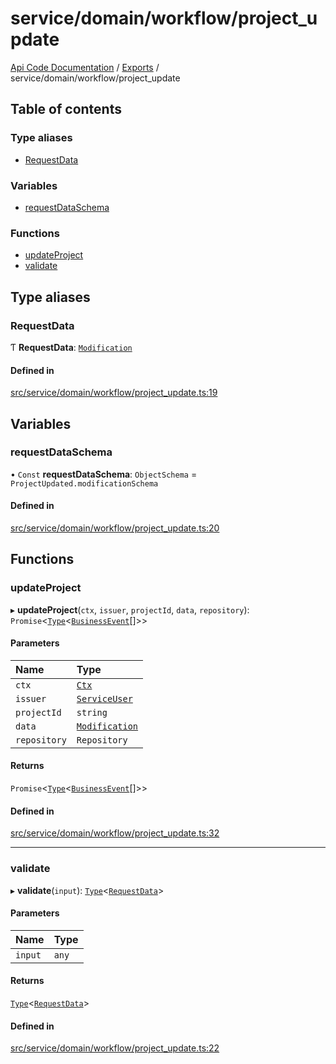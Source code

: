 # service/domain/workflow/project\_update
 
[Api Code Documentation](../README.md) / [Exports](../modules.md) / service/domain/workflow/project\_update

## Table of contents

### Type aliases

- [RequestData](service_domain_workflow_project_update.md#requestdata)

### Variables

- [requestDataSchema](service_domain_workflow_project_update.md#requestdataschema)

### Functions

- [updateProject](service_domain_workflow_project_update.md#updateproject)
- [validate](service_domain_workflow_project_update.md#validate)

## Type aliases

### RequestData

Ƭ **RequestData**: [`Modification`](../interfaces/service_domain_workflow_project_updated.Modification.md)

#### Defined in

[src/service/domain/workflow/project_update.ts:19](https://github.com/openkfw/TruBudget/blob/f6ee764/api/src/service/domain/workflow/project_update.ts#L19)

## Variables

### requestDataSchema

• `Const` **requestDataSchema**: `ObjectSchema` = `ProjectUpdated.modificationSchema`

#### Defined in

[src/service/domain/workflow/project_update.ts:20](https://github.com/openkfw/TruBudget/blob/f6ee764/api/src/service/domain/workflow/project_update.ts#L20)

## Functions

### updateProject

▸ **updateProject**(`ctx`, `issuer`, `projectId`, `data`, `repository`): `Promise`<[`Type`](result.md#type)<[`BusinessEvent`](service_domain_business_event.md#businessevent)[]\>\>

#### Parameters

| Name | Type |
| :------ | :------ |
| `ctx` | [`Ctx`](../interfaces/lib_ctx.Ctx.md) |
| `issuer` | [`ServiceUser`](../interfaces/service_domain_organization_service_user.ServiceUser.md) |
| `projectId` | `string` |
| `data` | [`Modification`](../interfaces/service_domain_workflow_project_updated.Modification.md) |
| `repository` | `Repository` |

#### Returns

`Promise`<[`Type`](result.md#type)<[`BusinessEvent`](service_domain_business_event.md#businessevent)[]\>\>

#### Defined in

[src/service/domain/workflow/project_update.ts:32](https://github.com/openkfw/TruBudget/blob/f6ee764/api/src/service/domain/workflow/project_update.ts#L32)

___

### validate

▸ **validate**(`input`): [`Type`](result.md#type)<[`RequestData`](service_domain_workflow_project_update.md#requestdata)\>

#### Parameters

| Name | Type |
| :------ | :------ |
| `input` | `any` |

#### Returns

[`Type`](result.md#type)<[`RequestData`](service_domain_workflow_project_update.md#requestdata)\>

#### Defined in

[src/service/domain/workflow/project_update.ts:22](https://github.com/openkfw/TruBudget/blob/f6ee764/api/src/service/domain/workflow/project_update.ts#L22)
